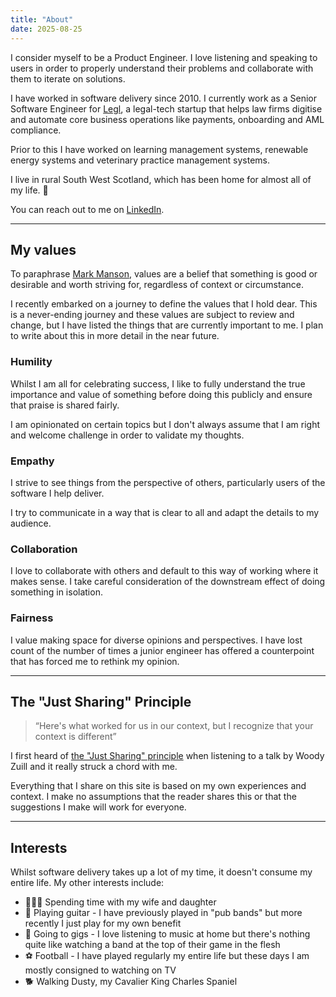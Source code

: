```yaml
---
title: "About"
date: 2025-08-25
---
```


I consider myself to be a Product Engineer. I love listening and speaking to users in order to properly understand their problems and collaborate with them to iterate on solutions.

I have worked in software delivery since 2010. I currently work as a Senior Software Engineer for <a href="https://legl.com/" target="_blank" rel="noopener noreferrer">Legl</a>, a legal-tech startup that helps law firms digitise and automate core business operations like payments, onboarding and AML compliance.

Prior to this I have worked on learning management systems, renewable energy systems and veterinary practice management systems.

I live in rural South West Scotland, which has been home for almost all of my life. 🏴󠁧󠁢󠁳󠁣󠁴󠁿

You can reach out to me on <a href="https://www.linkedin.com/in/craig-houston-95a5abab/" target="_blank" rel="noopener noreferrer">LinkedIn</a>.

---

## My values

To paraphrase <a href="https://markmanson.net/" target="_blank" rel="noopener noreferrer">Mark Manson</a>, values are a belief that something is good or desirable and worth striving for, regardless of context or circumstance.

I recently embarked on a journey to define the values that I hold dear. This is a never-ending journey and these values are subject to review and change, but I have listed the things that are currently important to me. I plan to write about this in more detail in the near future.

### Humility

Whilst I am all for celebrating success, I like to fully understand the true importance and value of something before doing this publicly and ensure that praise is shared fairly.

I am opinionated on certain topics but I don't always assume that I am right and welcome challenge in order to validate my thoughts.

### Empathy

I strive to see things from the perspective of others, particularly users of the software I help deliver.

I try to communicate in a way that is clear to all and adapt the details to my audience.

### Collaboration

I love to collaborate with others and default to this way of working where it makes sense. I take careful consideration of the downstream effect of doing something in isolation.

### Fairness

I value making space for diverse opinions and perspectives. I have lost count of the number of times a junior engineer has offered a counterpoint that has forced me to rethink my opinion.

---

## The "Just Sharing" Principle

> “Here's what worked for us in our context, but I recognize that your context is different”

I first heard of <a href="https://justsharing.dev/" target="_blank" rel="noopener noreferrer">the "Just Sharing" principle</a> when listening to a talk by Woody Zuill and it really struck a chord with me.

Everything that I share on this site is based on my own experiences and context. I make no assumptions that the reader shares this or that the suggestions I make will work for everyone.

---

## Interests

Whilst software delivery takes up a lot of my time, it doesn't consume my entire life. My other interests include:

* 👨‍👩‍👧 Spending time with my wife and daughter
* 🎸 Playing guitar - I have previously played in "pub bands" but more recently I just play for my own benefit
* 🎵 Going to gigs - I love listening to music at home but there's nothing quite like watching a band at the top of their game in the flesh
* ⚽ Football - I have played regularly my entire life but these days I am mostly consigned to watching on TV
* 🐕 Walking Dusty, my Cavalier King Charles Spaniel 
